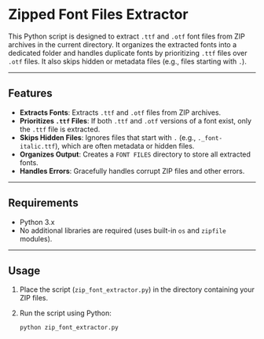# Zipped Font Files Extractor

This Python script is designed to extract `.ttf` and `.otf` font files from ZIP archives in the current directory. It organizes the extracted fonts into a dedicated folder and handles duplicate fonts by prioritizing `.ttf` files over `.otf` files. It also skips hidden or metadata files (e.g., files starting with `.`).

---

## Features

- **Extracts Fonts**: Extracts `.ttf` and `.otf` files from ZIP archives.
- **Prioritizes `.ttf` Files**: If both `.ttf` and `.otf` versions of a font exist, only the `.ttf` file is extracted.
- **Skips Hidden Files**: Ignores files that start with `.` (e.g., `._font-italic.ttf`), which are often metadata or hidden files.
- **Organizes Output**: Creates a `FONT FILES` directory to store all extracted fonts.
- **Handles Errors**: Gracefully handles corrupt ZIP files and other errors.

---

## Requirements

- Python 3.x
- No additional libraries are required (uses built-in `os` and `zipfile` modules).

---

## Usage

1. Place the script (`zip_font_extractor.py`) in the directory containing your ZIP files.
2. Run the script using Python:

   ```bash
   python zip_font_extractor.py
